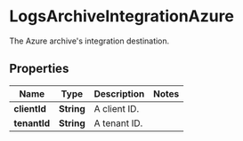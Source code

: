 # LogsArchiveIntegrationAzure

The Azure archive's integration destination.

## Properties

| Name         | Type       | Description  | Notes |
| ------------ | ---------- | ------------ | ----- |
| **clientId** | **String** | A client ID. |
| **tenantId** | **String** | A tenant ID. |
